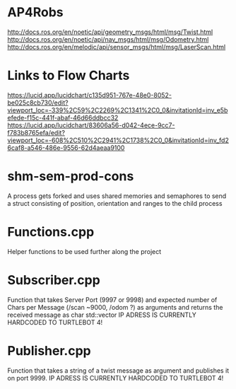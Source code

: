 # AP4Robs
http://docs.ros.org/en/noetic/api/geometry_msgs/html/msg/Twist.html
http://docs.ros.org/en/noetic/api/nav_msgs/html/msg/Odometry.html
http://docs.ros.org/en/melodic/api/sensor_msgs/html/msg/LaserScan.html

# Links to Flow Charts
https://lucid.app/lucidchart/c135d951-767e-48e0-8052-be025c8cb730/edit?viewport_loc=-339%2C59%2C2269%2C1341%2C0_0&invitationId=inv_e5befede-f15c-441f-abaf-46d66ddbcc32
https://lucid.app/lucidchart/83606a56-d042-4ece-9cc7-f783b8765efa/edit?viewport_loc=-608%2C510%2C2941%2C1738%2C0_0&invitationId=inv_fd26caf8-a546-486e-9556-62d4aeaa9100

# shm-sem-prod-cons

A process gets forked and uses shared memories and semaphores to send a struct consisting of position, orientation and ranges to the child process

# Functions.cpp

Helper functions to be used further along the project 

# Subscriber.cpp
Function that takes Server Port (9997 or 9998) and expected number of Chars per Message (/scan ~9000, /odom ?) as arguments and returns the received message as char std::vector IP ADRESS IS CURRENTLY HARDCODED TO TURTLEBOT 4!

# Publisher.cpp
Function that takes a string of a twist message as argument and publishes it on port 9999. IP ADRESS IS CURRENTLY HARDCODED TO TURTLEBOT 4!
